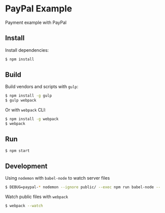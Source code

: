 # PayPal Example

Payment example with PayPal

## Install

Install dependencies:

```bash
$ npm install
```

## Build

Build vendors and scripts with `gulp`:

```bash
$ npm install -g gulp
$ gulp webpack
```

Or with `webpack` CLI:

```bash
$ npm install -g webpack
$ webpack
```

## Run

```bash
$ npm start
```

## Development

Using `nodemon` with `babel-node` to watch server files

```bash
$ DEBUG=paypal-* nodemon --ignore public/ --exec npm run babel-node -- server.js
```

Watch public files with `webpack`

```bash
$ webpack --watch
```
